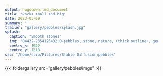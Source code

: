 ```yaml
---
output: hugodown::md_document
title: "Rocks small and big"
date: 2023-05-09
summary: ''
trailer: "gallery/pebbles/splash.jpg"
splash:
  caption: "Smooth stones"
  img: "04432-2354125432.0-pebbles, stone, nature, (thick outline), generative art, pastel colors, curves, extremely detailed, illustration by Jean Moebius.jpg"
  centre_x: 1929
  centre_y: 1218
src: "/home/elio/Pictures/Stable Diffusion/pebbles"
---
```


{{< foldergallery src="gallery/pebbles/imgs" >}}


